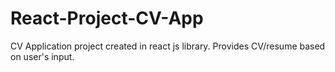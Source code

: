 # React-Project-CV-App

CV Application project created in react js library. Provides CV/resume based on user's input.
